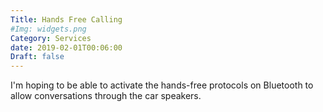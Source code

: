 ```yaml
---
Title: Hands Free Calling
#Img: widgets.png
Category: Services
date: 2019-02-01T00:06:00
Draft: false
---
```


I'm hoping to be able to activate the hands-free protocols on Bluetooth to allow conversations through the car speakers.